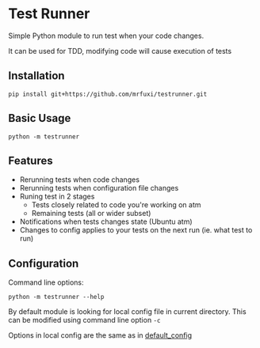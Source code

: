Test Runner
==========
Simple Python module to run test when your code changes.

It can be used for TDD, modifying code will cause execution of tests

Installation
-----------

    pip install git+https://github.com/mrfuxi/testrunner.git

Basic Usage
-----------

    python -m testrunner

Features
--------

- Rerunning tests when code changes
- Rerunning tests when configuration file changes
- Runing test in 2 stages
    + Tests closely related to code you're working on atm
    + Remaining tests (all or wider subset)
- Notifications when tests changes state (Ubuntu atm)
- Changes to config applies to your tests on the next run (ie. what test to run)

Configuration
-------------

Command line options:

    python -m testrunner --help

By default module is looking for local config file in current directory.
This can be modified using command line option `-c`

Options in local config are the same as in [default_config](testrunner/default_config.py)
